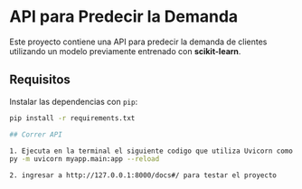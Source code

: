 # API para Predecir la Demanda

Este proyecto contiene una API para predecir la demanda de clientes utilizando un modelo previamente entrenado con **scikit-learn**.

## Requisitos

Instalar las dependencias con `pip`:

```bash
pip install -r requirements.txt

## Correr API

1. Ejecuta en la terminal el siguiente codigo que utiliza Uvicorn como servidor con el siguiente comando:
py -m uvicorn myapp.main:app --reload

2. ingresar a http://127.0.0.1:8000/docs#/ para testar el proyecto
